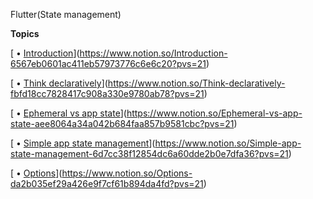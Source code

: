 Flutter(State management)

**Topics**

[
• [Introduction](https://docs.flutter.dev/data-and-backend/state-mgmt/intro)](https://www.notion.so/Introduction-6567eb0601ac411eb57973776c6e6c20?pvs=21)

[
• [Think declaratively](https://docs.flutter.dev/data-and-backend/state-mgmt/declarative)](https://www.notion.so/Think-declaratively-fbfd18cc7828417c908a330e9780ab78?pvs=21)

[
• [Ephemeral vs app state](https://docs.flutter.dev/data-and-backend/state-mgmt/ephemeral-vs-app)](https://www.notion.so/Ephemeral-vs-app-state-aee8064a34a042b684faa857b9581cbc?pvs=21)

[
• [Simple app state management](https://docs.flutter.dev/data-and-backend/state-mgmt/simple)](https://www.notion.so/Simple-app-state-management-6d7cc38f12854dc6a60dde2b0e7dfa36?pvs=21)

[
• [Options](https://docs.flutter.dev/data-and-backend/state-mgmt/options)](https://www.notion.so/Options-da2b035ef29a426e9f7cf61b894da4fd?pvs=21)
